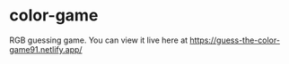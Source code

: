 # color-game
 RGB guessing game.
You can view it live here at 
https://guess-the-color-game91.netlify.app/
